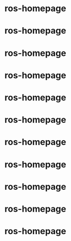 # ros-homepage
# ros-homepage
# ros-homepage
# ros-homepage
# ros-homepage
# ros-homepage
# ros-homepage
# ros-homepage
# ros-homepage
# ros-homepage
# ros-homepage
